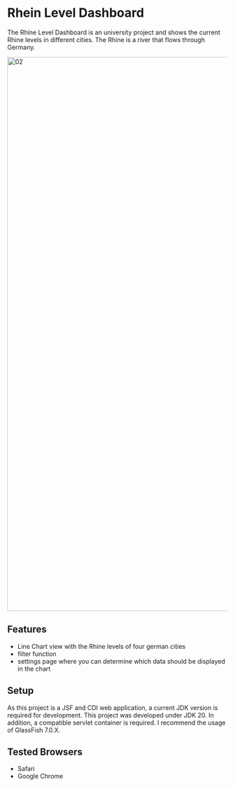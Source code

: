 # Rhein Level Dashboard

The Rhine Level Dashboard is an university project and shows the current Rhine levels in different cities. The Rhine is a river that flows through Germany.

<img width="1265" alt="02" src="https://github.com/devfle/rhein-level-dashboard/assets/52854338/4cdb5cbd-32bc-49b9-b145-7f896698895f">

## Features

- Line Chart view with the Rhine levels of four german cities
- filter function
- settings page where you can determine which data should be displayed in the chart

## Setup

As this project is a JSF and CDI web application, a current JDK version is required for development. This project was developed under JDK 20. In addition, a compatible servlet container is required. I recommend the usage of GlassFish 7.0.X.

## Tested Browsers

- Safari
- Google Chrome
